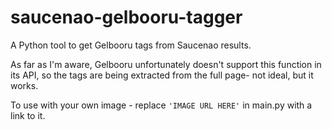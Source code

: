# saucenao-gelbooru-tagger

A Python tool to get Gelbooru tags from Saucenao results.

As far as I'm aware, Gelbooru unfortunately doesn't support this function in its API, so the tags are being extracted from the full page- not ideal, but it works.

To use with your own image - replace `'IMAGE URL HERE'` in main.py with a link to it.
